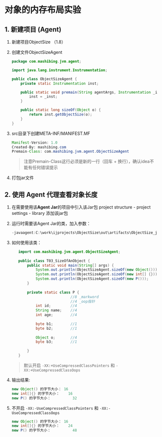 # 对象的内存布局实验

## 1. 新建项目 (Agent)

1. 新建项目ObjectSize （1.8）

2. 创建文件ObjectSizeAgent

   ```java
   package com.mashibing.jvm.agent;
   
   import java.lang.instrument.Instrumentation;
   
   public class ObjectSizeAgent {
       private static Instrumentation inst;
   
       public static void premain(String agentArgs, Instrumentation _inst) {
           inst = _inst;
       }
   
       public static long sizeOf(Object o) {
           return inst.getObjectSize(o);
       }
   }
   ```

3. src目录下创建META-INF/MANIFEST.MF

   ```JAVA
   Manifest-Version: 1.0
   Created-By: mashibing.com
   Premain-Class: com.mashibing.jvm.agent.ObjectSizeAgent
   ```

   > 注意Premain-Class这行必须是新的一行（回车 + 换行），确认idea不能有任何错误提示

4. 打包jar文件

## 2. 使用 Agent 代理查看对象长度

1. 在需要使用该**Agent Jar**的项目中引入该Jar包
   project structure - project settings - library 添加该jar包

2. 运行时需要该Agent Jar的类，加入参数：

   ```java
   -javaagent:C:\work\ijprojects\ObjectSize\out\artifacts\ObjectSize_jar\ObjectSize.jar
   ```


3. 如何使用该类：

   ```java
      import com.mashibing.jvm.agent.ObjectSizeAgent;
      
      public class T03_SizeOfAnObject {
          public static void main(String[] args) {
              System.out.println(ObjectSizeAgent.sizeOf(new Object()));
              System.out.println(ObjectSizeAgent.sizeOf(new int[] {}));
              System.out.println(ObjectSizeAgent.sizeOf(new P()));
          }
      
          private static class P {
                              //8 _markword
                              //4 _oop指针
              int id;         //4
              String name;    //4
              int age;        //4
      
              byte b1;        //1
              byte b2;        //1
      
              Object o;       //4
              byte b3;        //1
      
          }
      }
   ```

   > 默认开启 `-XX:+UseCompressedClassPointers` 和  `-XX:+UseCompressedClassOops`

4. 输出结果:

   ```java
   new Object() 的字节大小： 16
   new int[]{} 的字节大小：    16
   new P() 的字节大小：          32
   ```

5. 不开启 `-XX:-UseCompressedClassPointers` 和 `-XX:-UseCompressedClassOops` 

   ```java
   new Object() 的字节大小： 16
   new int[]{} 的字节大小：    24
   new P() 的字节大小：          48
   ```

   